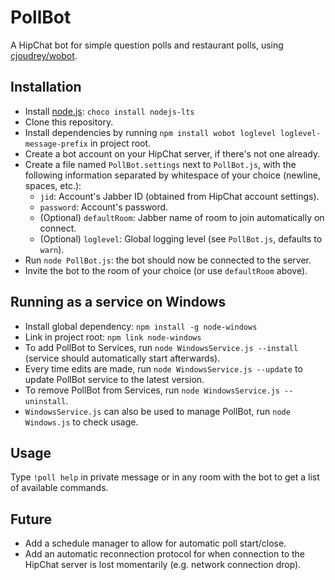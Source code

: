# PollBot

A HipChat bot for simple question polls and restaurant polls, using [cjoudrey/wobot](https://github.com/cjoudrey/wobot/).

## Installation
- Install [node.js](https://nodejs.org/en/download/): `choco install nodejs-lts`
- Clone this repository.
- Install dependencies by running `npm install wobot loglevel loglevel-message-prefix` in project root.
- Create a bot account on your HipChat server, if there's not one already.
- Create a file named `PollBot.settings` next to `PollBot.js`, with the following information separated by whitespace of your choice (newline, spaces, etc.):
  - `jid`: Account's Jabber ID (obtained from HipChat account settings).
  - `password`: Account's password.
  - (Optional) `defaultRoom`: Jabber name of room to join automatically on connect.
  - (Optional) `loglevel`: Global logging level (see `PollBot.js`, defaults to `warn`).
- Run `node PollBot.js`: the bot should now be connected to the server.
- Invite the bot to the room of your choice (or use `defaultRoom` above).

## Running as a service on Windows
- Install global dependency: `npm install -g node-windows`
- Link in project root: `npm link node-windows`
- To add PollBot to Services, run `node WindowsService.js --install` (service should automatically start afterwards).
- Every time edits are made, run `node WindowsService.js --update` to update PollBot service to the latest version.
- To remove PollBot from Services, run `node WindowsService.js --uninstall`.
- `WindowsService.js` can also be used to manage PollBot, run `node Windows.js` to check usage.

## Usage
Type `!poll help` in private message or in any room with the bot to get a list of available commands.

## Future
* Add a schedule manager to allow for automatic poll start/close.
* Add an automatic reconnection protocol for when connection to the HipChat server is lost momentarily (e.g. network connection drop).